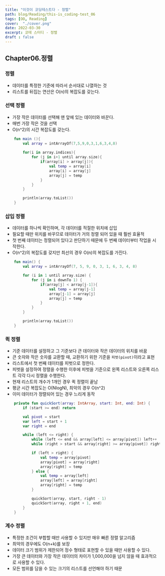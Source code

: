 ```yaml
---
title: "이것이 코딩테스트다 - 정렬"
path: blog/Reading/this-is_coding-test_06
tags: [OO, Reading]
cover:  "./cover.png"
date: 2022-03-30
excerpt: 코테 스터디 - 정렬
draft : false
---
```


## Chapter06.정렬

### 정렬
- 데이터를 특정한 기준에 따라서 순서대로 나열하는 것
- 리스트를 뒤집는 연산은 O(n)의 복잡도를 갖는다.

### 선택 정렬 
- 가장 작은 데이터를 선택해 맨 앞에 있는 데이터와 바꾼다.
- 매번 가장 작은 것을 선택
- O(n^2)의 시간 복잡도를 갖는다.

```kotlin
    fun main (){
        val array = intArrayOf(7,5,9,0,3,1,6,3,4,8)
        
        for(i in array.indices){
            for (j in i+1 until array.size){
                if(array[i] > array[j]){
                    val temp = array[i]
                    array[i] = array[j]
                    array[j] = temp
                }
            }
        }

        println(array.toList())
    }
```

### 삽입 정렬 
- 데이터를 하나씩 확인하며, 각 데이터를 적절한 위치에 삽입
- 필요할 때만 위치를 바꾸므로 데이터가 거의 정렬 되어 있을 때 훨씬 효율적
- 첫 번째 데이터는 정렬되어 있다고 판단하기 때문에 두 번째 데이터부터 작업을 시작한다.
- O(n^2)의 복잡도를 갖지만 최선의 경우 O(n)의 복잡도를 가진다.
  
```kotlin
    fun main() {
        val array = intArrayOf(7, 5, 9, 0, 3, 1, 6, 3, 4, 8)

        for (i in 1 until array.size) {
            for (j in i downTo 1) {
                if(array[j] < array[j-1]){
                    val temp = array[j-1]
                    array[j-1] = array[j]
                    array[j] = temp
                }
            }
        }

        println(array.toList())
    }
```

### 퀵 정렬
- 기준 데이터를 설정하고 그 기준보다 큰 데이터와 작은 데이터의 위치를 바꿈
- 큰 숫자와 작은 숫자를 교환할 때, 교환하기 위한 기준을 `피벗(pivot)`이라고 표현
- 리스트에서 첫 번째 데이터를 피벗으로 정한다.
- 피벗을 설정하여 정렬을 수행한 이후에 피벗을 기준으로 왼쪽 리스트와 오른쪽 리스트 각각 다시 정렬을 수행한다.
- 현재 리스트의 개수가 1개인 경우 퀵 정렬이 끝남
- 평균 시간 복잡도는 O(NlogN), 최악의 경우 O(n^2)
- 이미 데이터가 정렬되어 있는 경우 느리게 동작

```kotlin
    private fun quickSort(array: IntArray, start: Int, end: Int) {
        if (start >= end) return

        val pivot = start
        var left = start + 1
        var right = end

        while (left <= right) {
            while (left <= end && array[left] <= array[pivot]) left++
            while (right > start && array[right] >= array[pivot]) right--

            if (left > right) {
                val temp = array[pivot]
                array[pivot] = array[right]
                array[right] = temp
            } else {
                val temp = array[left]
                array[left] = array[right]
                array[right] = temp
            }

            quickSort(array, start, right - 1)
            quickSort(array, right + 1, end)
        }
    }
```

### 계수 정렬 
- 특정한 조건이 부합할 때만 사용할 수 있지만 매우 빠른 정렬 알고리즘
- 최악의 경우에도 O(n+k)를 보장
- 데이터 크기 범위가 제한되어 정수 형태로 표현할 수 있을 때만 사용할 수 있다.
- 가장 큰 데이터와 가장 작은 데이터의 차이가 1,000,000을 넘지 않을 때 효과적으로 사용할 수 있다.
- 모든 범위를 담을 수 있는 크기의 리스트를 선언해야 하기 때문
